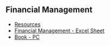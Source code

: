 ## Financial Management
- [Resources](https://github.com/ankita1618/Resources/blob/main/Financial%20Management/FM.pdf)
- [Financial Management - Excel Sheet](https://docs.google.com/spreadsheets/d/1keGWSAe0yjTo7-KHue3uQZg6dSQ6G5mkAG9eHXbdf8c/edit#gid=39538994)
- [Book - PC](https://mega.nz/file/SE1iQTLR#rrvUWMEcMDvXXT10gLx5cFkP7p6KLys1mqgZXgSjhy0)
